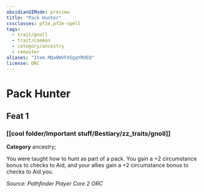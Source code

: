 ```yaml
---
obsidianUIMode: preview
title: "Pack Hunter"
cssclasses: pf2e,pf2e-spell
tags:
  - trait/gnoll
  - trait/common
  - category/ancestry
  - remaster
aliases: "Item.MQa0WVFXGgqYROEQ"
license: ORC
---
```

# Pack Hunter
## Feat 1
### [[cool folder/Important stuff/Bestiary/zz_traits/gnoll]]

**Category** ancestry; 




You were taught how to hunt as part of a pack. You gain a +2 circumstance bonus to checks to Aid, and your allies gain a +2 circumstance bonus to checks to Aid you.

*Source: Pathfinder Player Core 2*
*ORC*
